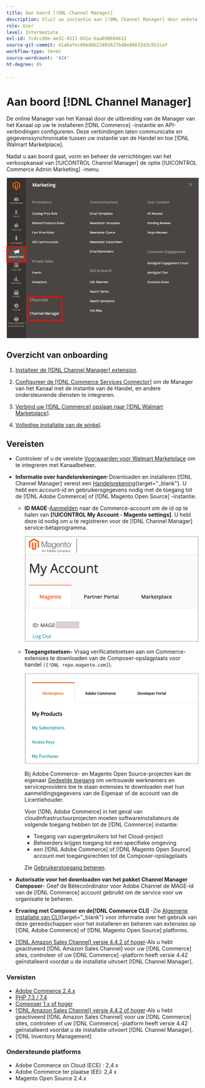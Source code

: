 ```yaml
---
title: Aan boord [!DNL Channel Manager]
description: Sluit uw instantie aan [!DNL Channel Manager] door enkele instapstappen te voltooien.
role: User
level: Intermediate
exl-id: 7c4ccd9e-ae32-4511-8d1e-baa690604612
source-git-commit: 41a6afec60edbb23492627bd8e80632d3c952caf
workflow-type: tm+mt
source-wordcount: '424'
ht-degree: 0%

---
```



# Aan boord [!DNL Channel Manager]

De online Manager van het Kanaal door de uitbreiding van de Manager van het Kanaal op uw te installeren [!DNL Commerce] -instantie en API-verbindingen configureren. Deze verbindingen laten communicatie en gegevenssynchronisatie tussen uw instantie van de Handel en toe [!DNL Walmart Marketplace].

Nadat u aan boord gaat, vorm en beheer de verrichtingen van het verkoopkanaal van [!UICONTROL Channel Manager] de optie [!UICONTROL Commerce Admin Marketing] -menu.

![[!DNL Channel Manager] optie in de beheerweergave](assets/channel-manager-admin-view.png)

## Overzicht van onboarding

1. [Installeer de [!DNL Channel Manager] extension](install.md).

1. [Configureer de [!DNL Commerce Services Connector]](connect.md) om de Manager van het Kanaal met de instantie van de Handel, en andere ondersteunende diensten te integreren.

1. [Verbind uw [!DNL Commerce] opslaan naar [!DNL Walmart Marketplace]](connect.md).

1. [Volledige installatie van de winkel](complete-store-setup.md).

## Vereisten

- Controleer of u de vereiste [Voorwaarden voor Walmart Marketplace](walmart-prerequisites.md) om te integreren met Kanaalbeheer.

- **Informatie over handelsrekeningen**-Downloaden en installeren [!DNL Channel Manager] vereist een [Handelsrekening](https://docs.magento.com/user-guide/magento/magento-account.html){target=&quot;_blank&quot;}. U hebt een account-id en gebruikersgegevens nodig met de toegang tot de [!DNL Adobe Commerce] of [!DNL Magento Open Source] -instantie.

   - **ID MAGE**-[Aanmelden](https://account.magento.com/customer/account/login/) naar de Commerce-account om de id op te halen van **[!UICONTROL My Account - Magento settings]**. U hebt deze id nodig om u te registreren voor de [!DNL Channel Manager] service-bètaprogramma.

      ![[!DNL MAGEID] over de accountinstellingen voor de handel](assets/mageid-my-commerce-account.png)

   - **Toegangstoetsen-** Vraag verificatietoetsen aan om Commerce-extensies te downloaden van de Composer-opslagplaats voor handel `([!DNL repo.magento.com]`).

      ![[!UICONTROL Commerce Marketplace access keys]](assets/commerce-marketplace-access-keys.png)

      Bij Adobe Commerce- en Magento Open Source-projecten kan de eigenaar [Gedeelde toegang](https://docs.magento.com/user-guide/magento/magento-account-share.html) om vertrouwde werknemers en serviceproviders toe te staan extensies te downloaden met hun aanmeldingsgegevens van de Eigenaar of de account van de Licentiehouder.

      Voor [!DNL Adobe Commerce] in het geval van cloudinfrastructuurprojecten moeten softwareinstallateurs de volgende toegang hebben tot de [!DNL Commerce] instantie:

      - Toegang van supergebruikers tot het Cloud-project
      - Beheerders krijgen toegang tot een specifieke omgeving
      - een [!DNL Adobe Commerce] of [!DNL Magento Open Source] account met toegangsrechten tot de Composer-opslagplaats

      Zie [Gebruikerstoegang beheren](https://devdocs.magento.com/cloud/project/user-admin.html).


- **Autorisatie voor het downloaden van het pakket Channel Manager Composer**- Geef de Bètecoördinator voor Adobe Channel de MAGE-id van de [!DNL Commerce] account gebruikt om de service voor uw organisatie te beheren.
- **Ervaring met Composer en de[!DNL Commerce CLI]** -Zie [Algemene installatie van CLI](https://devdocs.magento.com/extensions/install/){target=&quot;_blank&quot;} voor informatie over het gebruik van deze gereedschappen voor het installeren en beheren van extensies op [!DNL Adobe Commerce] of [!DNL Magento Open Source] platforms.
- [[!DNL Amazon Sales Channel] versie 4.4.2 of hoger](https://experienceleague.adobe.com/docs/commerce-channels/amazon/release-notes.html)-Als u hebt geactiveerd [!DNL Amazon Sales Channel] voor uw [!DNL Commerce] sites, controleer of uw [!DNL Commerce] -platform heeft versie 4.42 geïnstalleerd voordat u de installatie uitvoert [!DNL Channel Manager].

### Vereisten

- [Adobe Commerce 2.4.x](https://devdocs.magento.com/release/released-versions.html)
- [PHP 7.3 / 7.4](https://devdocs.magento.com/guides/v2.4/install-gde/prereq/php-settings.html)
- [Composer 1.x of hoger](https://devdocs.magento.com/cloud/reference/cloud-composer.html)
- [[!DNL Amazon Sales Channel] versie 4.4.2 of hoger](https://experienceleague.adobe.com/docs/commerce-channels/amazon/release-notes.html)-Als u hebt geactiveerd [!DNL Amazon Sales Channel] voor uw [!DNL Commerce] sites, controleer of uw [!DNL Commerce] -platform heeft versie 4.42 geïnstalleerd voordat u de installatie uitvoert [!DNL Channel Manager].
- [!DNL Inventory Management]


### Ondersteunde platforms

- Adobe Commerce on Cloud (ECE) : 2,4 x
- Adobe Commerce ter plaatse (EE): 2,4 x
- Magento Open Source 2.4.x
